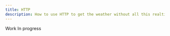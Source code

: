 ```yaml
---
title: HTTP
description: How to use HTTP to get the weather without all this realtime stuff
---
```


Work In progress